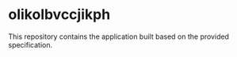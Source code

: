 # olikolbvccjikph

This repository contains the application built based on the provided specification.